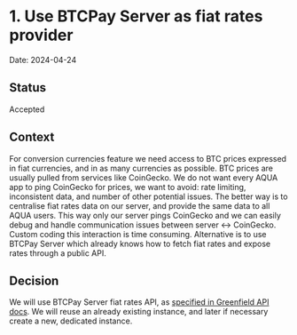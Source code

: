 # 1. Use BTCPay Server as fiat rates provider

Date: 2024-04-24

## Status

Accepted

## Context

For conversion currencies feature we need access to BTC prices expressed in fiat currencies, and in as many currencies as possible. BTC prices are usually pulled from services like CoinGecko. We do not want every AQUA app to ping CoinGecko for prices, we want to avoid: rate limiting, inconsistent data, and number of other potential issues. The better way is to centralise fiat rates data on our server, and provide the same data to all AQUA users. This way only our server pings CoinGecko and we can easily debug and handle communication issues between server <-> CoinGecko. Custom coding this interaction is time consuming. Alternative is to use BTCPay Server which already knows how to fetch fiat rates and expose rates through a public API.

## Decision

We will use BTCPay Server fiat rates API, as [specified in Greenfield API docs](https://docs.btcpayserver.org/API/Greenfield/v1/#operation/Stores_GetStoreRates). We will reuse an already existing instance, and later if necessary create a new, dedicated instance.
